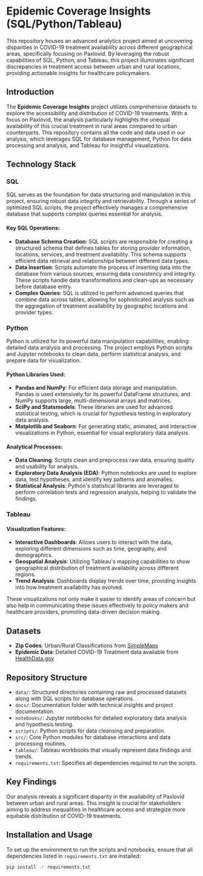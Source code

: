 # Epidemic Coverage Insights (SQL/Python/Tableau)

This repository houses an advanced analytics project aimed at uncovering disparities in COVID-19 treatment availability across different geographical areas, specifically focusing on Paxlovid. By leveraging the robust capabilities of SQL, Python, and Tableau, this project illuminates significant discrepancies in treatment access between urban and rural locations, providing actionable insights for healthcare policymakers.

## Introduction

The **Epidemic Coverage Insights** project utilizes comprehensive datasets to explore the accessibility and distribution of COVID-19 treatments. With a focus on Paxlovid, the analysis particularly highlights the unequal availability of this crucial treatment in rural areas compared to urban counterparts. This repository contains all the code and data used in our analysis, which leverages SQL for database management, Python for data processing and analysis, and Tableau for insightful visualizations.

## Technology Stack

### SQL

SQL serves as the foundation for data structuring and manipulation in this project, ensuring robust data integrity and retrievability. Through a series of optimized SQL scripts, the project effectively manages a comprehensive database that supports complex queries essential for analysis.

#### Key SQL Operations:
- **Database Schema Creation**: SQL scripts are responsible for creating a structured schema that defines tables for storing provider information, locations, services, and treatment availability. This schema supports efficient data retrieval and relationships between different data types.
- **Data Insertion**: Scripts automate the process of inserting data into the database from various sources, ensuring data consistency and integrity. These scripts handle data transformations and clean-ups as necessary before database entry.
- **Complex Queries**: SQL is utilized to perform advanced queries that combine data across tables, allowing for sophisticated analysis such as the aggregation of treatment availability by geographic locations and provider types.

### Python

Python is utilized for its powerful data manipulation capabilities, enabling detailed data analysis and processing. The project employs Python scripts and Jupyter notebooks to clean data, perform statistical analysis, and prepare data for visualization.

#### Python Libraries Used:
- **Pandas and NumPy**: For efficient data storage and manipulation. Pandas is used extensively for its powerful DataFrame structures, and NumPy supports large, multi-dimensional arrays and matrices.
- **SciPy and Statsmodels**: These libraries are used for advanced statistical testing, which is crucial for hypothesis testing in exploratory data analysis.
- **Matplotlib and Seaborn**: For generating static, animated, and interactive visualizations in Python, essential for visual exploratory data analysis.

#### Analytical Processes:
- **Data Cleaning**: Scripts clean and preprocess raw data, ensuring quality and usability for analysis.
- **Exploratory Data Analysis (EDA)**: Python notebooks are used to explore data, test hypotheses, and identify key patterns and anomalies.
- **Statistical Analysis**: Python's statistical libraries are leveraged to perform correlation tests and regression analysis, helping to validate the findings.

### Tableau

#### Visualization Features:
- **Interactive Dashboards**: Allows users to interact with the data, exploring different dimensions such as time, geography, and demographics.
- **Geospatial Analysis**: Utilizing Tableau's mapping capabilities to show geographical distribution of treatment availability across different regions.
- **Trend Analysis**: Dashboards display trends over time, providing insights into how treatment availability has evolved.

These visualizations not only make it easier to identify areas of concern but also help in communicating these issues effectively to policy makers and healthcare providers, promoting data-driven decision making.

## Datasets

- **Zip Codes**: Urban/Rural Classifications from [SimpleMaps](https://simplemaps.com/data/us-zips)
- **Epidemic Data**: Detailed COVID-19 Treatment data available from [HealthData.gov](https://healthdata.gov/ASPR/COVID-19-Treatments/xkzp-zhs7/about_data)

## Repository Structure

- `data/`: Structured directories containing raw and processed datasets along with SQL scripts for database operations.
- `docs/`: Documentation folder with technical insights and project documentation.
- `notebooks/`: Jupyter notebooks for detailed exploratory data analysis and hypothesis testing.
- `scripts/`: Python scripts for data cleansing and preparation.
- `src/`: Core Python modules for database interactions and data processing routines.
- `tableau/`: Tableau workbooks that visually represent data findings and trends.
- `requirements.txt`: Specifies all dependencies required to run the scripts.

## Key Findings

Our analysis reveals a significant disparity in the availability of Paxlovid between urban and rural areas. This insight is crucial for stakeholders aiming to address inequalities in healthcare access and strategize more equitable distribution of COVID-19 treatments.

## Installation and Usage

To set up the environment to run the scripts and notebooks, ensure that all dependencies listed in `requirements.txt` are installed:

```bash
pip install -r requirements.txt
